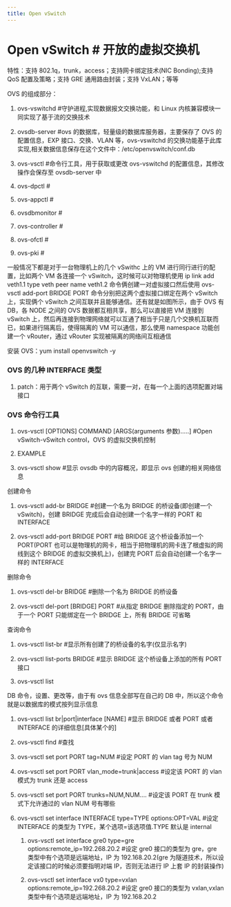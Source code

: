 ```yaml
---
title: Open vSwitch
---
```


# Open vSwitch # 开放的虚拟交换机

特性：支持 802.1q，trunk，access；支持网卡绑定技术(NIC Bonding);支持 QoS 配置及策略；支持 GRE 通用路由封装；支持 VxLAN；等等

OVS 的组成部分：

1. ovs-vswitchd #守护进程,实现数据报文交换功能，和 Linux 内核兼容模块一同实现了基于流的交换技术

2. ovsdb-server #ovs 的数据库，轻量级的数据库服务器，主要保存了 OVS 的配置信息，EXP 接口、交换、VLAN 等，ovs-vswitchd 的交换功能基于此库实现,相关数据信息保存在这个文件中：/etc/openvswitch/conf.db

3. ovs-vsctl #命令行工具，用于获取或更改 ovs-vswitchd 的配置信息，其修改操作会保存至 ovsdb-server 中

4. ovs-dpctl #

5. ovs-appctl #

6. ovsdbmonitor #

7. ovs-controller #

8. ovs-ofctl #

9. ovs-pki #

一般情况下都是对于一台物理机上的几个 vSwithc 上的 VM 进行同行进行的配置，比如两个 VM 各连接一个 vSwitch，这时候可以对物理机使用 ip link add veth1.1 type veth peer name veth1.2 命令俩创建一对虚拟接口然后使用 ovs-vsctl add-port BRIDGE PORT 命令分别把这两个虚拟接口绑定在两个 vSwitch 上，实现俩个 vSwitch 之间互联并且能够通信。还有就是如图所示，由于 OVS 有 DB，各 NODE 之间的 OVS 数据都互相共享，那么可以直接把 VM 连接到 vSwitch 上，然后再连接到物理网络就可以互通了相当于只是几个交换机互联而已，如果进行隔离后，使得隔离的 VM 可以通信，那么使用 namespace 功能创建一个 vRouter，通过 vRouter 实现被隔离的网络间互相通信

安装 OVS：yum install openvswitch -y

### OVS 的几种 INTERFACE 类型

1. patch：用于两个 vSwitch 的互联，需要一对，在每一个上面的选项配置对端接口

### OVS 命令行工具

1. ovs-vsctl \[OPTIONS] COMMAND \[ARGS(arguments 参数).....] #Open vSwitch-vSwitch control，OVS 的虚拟交换机控制

2. EXAMPLE

3. ovs-vsctl show #显示 ovsdb 中的内容概况，即显示 ovs 创建的相关网络信息

创建命令

1. ovs-vsctl add-br BRIDGE #创建一个名为 BRIDGE 的桥设备(即创建一个 vSwitch)，创建 BRIDGE 完成后会自动创建一个名字一样的 PORT 和 INTERFACE

2. ovs-vsctl add-port BRIDGE PORT #给 BRIDGE 这个桥设备添加一个 PORT(PORT 也可以是物理机的网卡，相当于把物理机的网卡连了根虚拟的网线到这个 BRIDGE 的虚拟交换机上)，创建完 PORT 后会自动创建一个名字一样的 INTERFACE

删除命令

1. ovs-vsctl del-br BRIDGE #删除一个名为 BRIDGE 的桥设备

2. ovs-vsctl del-port \[BRIDGE] PORT #从指定 BRIDGE 删除指定的 PORT，由于一个 PORT 只能绑定在一个 BRIDGE 上，所有 BRIDGE 可省略

查询命令

1. ovs-vsctl list-br #显示所有创建了的桥设备的名字(仅显示名字)

2. ovs-vsctl list-ports BRIDGE #显示 BRIDGE 这个桥设备上添加的所有 PORT 接口

3. ovs-vsctl list

DB 命令，设置、更改等，由于有 ovs 信息全部写在自己的 DB 中，所以这个命令就是以数据库的模式按列显示信息

1. ovs-vsctl list br|port|interface \[NAME] #显示 BRIDGE 或者 PORT 或者 INTERFACE 的详细信息\[具体某个的]

2. ovs-vsctl find #查找

3. ovs-vsctl set port PORT tag=NUM #设定 PORT 的 vlan tag 号为 NUM

4. ovs-vsctl set port PORT vlan_mode=trunk|access #设定该 PORT 的 vlan 模式为 trunk 还是 access

5. ovs-vsctl set port PORT trunks=NUM,NUM.... #设定该 PORT 在 trunk 模式下允许通过的 vlan NUM 号有哪些

6. ovs-vsctl set interface INTERFACE type=TYPE options:OPT=VAL #设定 INTERFACE 的类型为 TYPE，某个选项=该选项值.TYPE 默认是 internal

   1. ovs-vsctl set interface gre0 type=gre options:remote_ip=192.268.20.2 #设定 gre0 接口的类型为 gre，gre 类型中有个选项是远端地址，IP 为 192.168.20.2(gre 为隧道技术，所以设定该接口的时候必须要指明对端 IP，否则无法进行 IP 上套 IP 的封装操作)

   2. ovs-vsctl set interface vx0 type=vxlan options:remote_ip=192.268.20.2 #设定 gre0 接口的类型为 vxlan,vxlan 类型中有个选项是远端地址，IP 为 192.168.20.2
